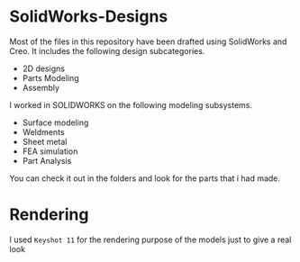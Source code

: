 # SolidWorks-Designs
Most of the files in this repository have been drafted using SolidWorks and Creo. It includes the following design subcategories.
- 2D designs
- Parts Modeling
- Assembly
  
I worked in SOLIDWORKS on the following modeling subsystems.
 - Surface modeling
 - Weldments
 - Sheet metal
 - FEA simulation
 - Part Analysis
   
You can check it out in the folders and look for the parts that i had made.

# Rendering

  I used `Keyshot 11` for the rendering purpose of the models just to give a real look
